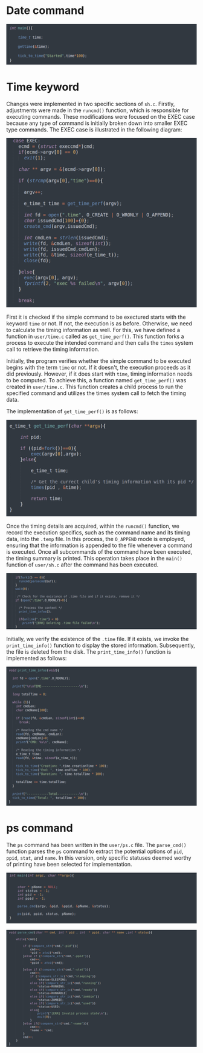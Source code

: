 # Date command

![cmd](https://github.com/gkiarashv/xv6/blob/main/images/dateimp.png)




# Time keyword
Changes were implemented in two specific sections of `sh.c`. Firstly, adjustments were made in the `runcmd()` function, which is responsible for executing commands. These modifications were focused on the EXEC case because any type of command is initially broken down into smaller EXEC type commands. The  EXEC case is illustrated in the following diagram:


![cmd](https://github.com/gkiarashv/xv6/blob/main/images/runcmd.png)


First it is checked if the simple command to be exectured starts with the keyword `time` or not. If not, the execution is as before. Otherwise, we need to calculate the timing 
information as well. For this, we have defined a function in `user/time.c` called as `get_time_perf()`. This function forks a process to execute the intended command and then calls the `times` system call to retrieve the timing information.

Initially, the program verifies whether the simple command to be executed begins with the term `time` or not. If it doesn't, the execution proceeds as it did previously. However, if it does start with `time`, timing information needs to be computed. To achieve this, a function named `get_time_perf()` was created in `user/time.c`. This function creates a child process to run the specified command and utilizes the times system call to fetch the timing data.

The implementation of `get_time_perf()` is as follows:

![cmd](https://github.com/gkiarashv/xv6/blob/main/images/timeperf.png)


Once the timing details are acquired, within the `runcmd()` function, we record the execution specifics, such as the command name and its timing data, into the `.temp` file. In this process, the `O_APPEND` mode is employed, ensuring that the information is appended to the file whenever a command is executed. Once all subcommands of the command have been executed, the timing summary is printed. This operation takes place in the `main()` function of `user/sh.c` after the command has been executed.



![cmd](https://github.com/gkiarashv/xv6/blob/main/images/printtimeinfo.png)


Initially, we verify the existence of the `.time` file. If it exists, we invoke the `print_time_info()` function to display the stored information. Subsequently, the file is deleted from the disk. The `print_time_info()` function is implemented as follows:

![cmd](https://github.com/gkiarashv/xv6/blob/main/images/printtimeinfofunction.png)



# ps command
The `ps` command has been written in the `user/ps.c` file. The `parse_cmd()` function parses the `ps` command to extract the potential options of `pid`, `ppid`, `stat`, and `name`.
In this version, only specific statuses deemed worthy of printing have been selected for implementation.

![cmd](https://github.com/gkiarashv/xv6/blob/main/images/psusermain.png)


![cmd](https://github.com/gkiarashv/xv6/blob/main/images/psuserparse.png)





